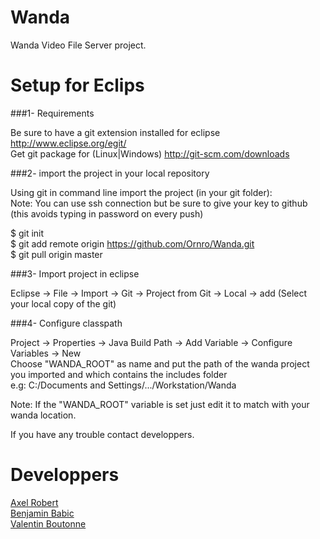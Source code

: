 Wanda
=====

Wanda Video File Server project.


Setup for Eclips
=====
###1- Requirements

Be sure to have a git extension installed for eclipse
	http://www.eclipse.org/egit/<br>
Get git package for (Linux|Windows) 
	http://git-scm.com/downloads
	

###2- import the project in your local repository

Using git in command line import the project (in your git folder):<br>
Note: You can use ssh connection but be sure to give your key to github (this avoids typing in password on every push)<br>

 $ git init<br>
 $ git add remote origin https://github.com/Ornro/Wanda.git<br>
 $ git pull origin master<br>
 
 
###3- Import project in eclipse

 Eclipse -> File -> Import -> 
 Git -> Project from Git -> Local -> add (Select your local copy of the git)
 
 

###4- Configure classpath

 Project -> Properties -> Java Build Path -> Add Variable ->
 Configure Variables -> New<br>
 Choose "WANDA_ROOT" as name and put the path of the wanda project you imported and which contains the includes folder<br>
 e.g: C:/Documents and Settings/.../Workstation/Wanda
 
 Note: If the "WANDA_ROOT" variable is set just edit it to match with your wanda location.
 
 If you have any trouble contact developpers.

Developpers
=====

[Axel Robert](mailto:robert-axel@hotmail.fr)<br>
[Benjamin Babic](mailto:benjamin.babic@hotmail.fr)<br>
[Valentin Boutonne](mailto:valentin.boutonne@gmail.com)<br>

